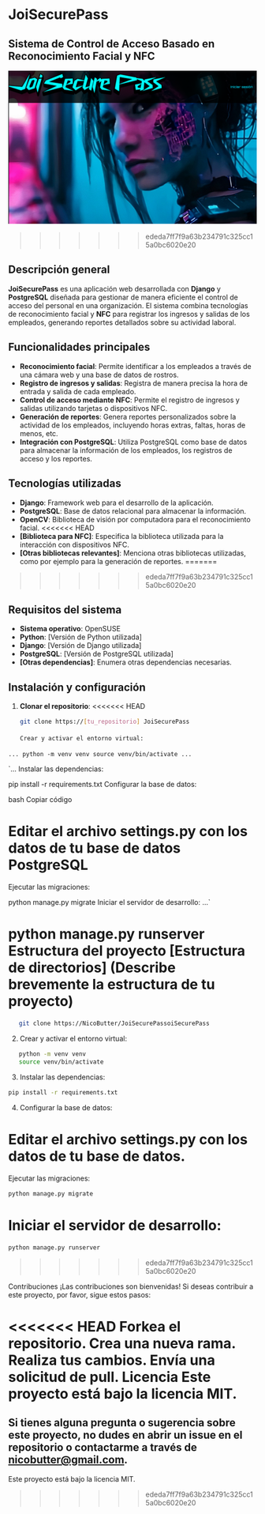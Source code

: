 # JoiSecurePass 

## Sistema de Control de Acceso Basado en Reconocimiento Facial y NFC

![](images/joisecurepass.png)

>>>>>>> ededa7ff7f9a63b234791c325cc15a0bc6020e20
## Descripción general
**JoiSecurePass** es una aplicación web desarrollada con **Django** y **PostgreSQL** diseñada para gestionar de manera eficiente el control de acceso del personal en una organización. El sistema combina tecnologías de reconocimiento facial y **NFC** para registrar los ingresos y salidas de los empleados, generando reportes detallados sobre su actividad laboral.

## Funcionalidades principales
- **Reconocimiento facial**: Permite identificar a los empleados a través de una cámara web y una base de datos de rostros.
- **Registro de ingresos y salidas**: Registra de manera precisa la hora de entrada y salida de cada empleado.
- **Control de acceso mediante NFC**: Permite el registro de ingresos y salidas utilizando tarjetas o dispositivos NFC.
- **Generación de reportes**: Genera reportes personalizados sobre la actividad de los empleados, incluyendo horas extras, faltas, horas de menos, etc.
- **Integración con PostgreSQL**: Utiliza PostgreSQL como base de datos para almacenar la información de los empleados, los registros de acceso y los reportes.

## Tecnologías utilizadas
- **Django**: Framework web para el desarrollo de la aplicación.
- **PostgreSQL**: Base de datos relacional para almacenar la información.
- **OpenCV**: Biblioteca de visión por computadora para el reconocimiento facial.
<<<<<<< HEAD
- **[Biblioteca para NFC]**: Especifica la biblioteca utilizada para la interacción con dispositivos NFC.
- **[Otras bibliotecas relevantes]**: Menciona otras bibliotecas utilizadas, como por ejemplo para la generación de reportes.
=======
>>>>>>> ededa7ff7f9a63b234791c325cc15a0bc6020e20

## Requisitos del sistema
- **Sistema operativo**: OpenSUSE
- **Python**: [Versión de Python utilizada]
- **Django**: [Versión de Django utilizada]
- **PostgreSQL**: [Versión de PostgreSQL utilizada]
- **[Otras dependencias]**: Enumera otras dependencias necesarias.

## Instalación y configuración
1. **Clonar el repositorio**:
<<<<<<< HEAD
   ```bash
   git clone https://[tu_repositorio] JoiSecurePass

   Crear y activar el entorno virtual:

`...
python -m venv venv
source venv/bin/activate
...`

`...
Instalar las dependencias:

pip install -r requirements.txt
Configurar la base de datos:

bash
Copiar código

# Editar el archivo settings.py con los datos de tu base de datos PostgreSQL


Ejecutar las migraciones:


python manage.py migrate
Iniciar el servidor de desarrollo:
...`


python manage.py runserver
Estructura del proyecto
[Estructura de directorios] (Describe brevemente la estructura de tu proyecto)
=======
   ```sh
      git clone https://NicoButter/JoiSecurePassoiSecurePass
   ```

2. Crear y activar el entorno virtual:
```sh
   python -m venv venv
   source venv/bin/activate
```

3. Instalar las dependencias:
```sh
pip install -r requirements.txt
```

4. Configurar la base de datos:

# Editar el archivo settings.py con los datos de tu base de datos.

Ejecutar las migraciones:
```sh
python manage.py migrate
```

# Iniciar el servidor de desarrollo:

```sh
python manage.py runserver
```
>>>>>>> ededa7ff7f9a63b234791c325cc15a0bc6020e20

Contribuciones
¡Las contribuciones son bienvenidas! Si deseas contribuir a este proyecto, por favor, sigue estos pasos:

<<<<<<< HEAD
Forkea el repositorio.
Crea una nueva rama.
Realiza tus cambios.
Envía una solicitud de pull.
Licencia
Este proyecto está bajo la licencia MIT.
=======
## Si tienes alguna pregunta o sugerencia sobre este proyecto, no dudes en abrir un issue en el repositorio o contactarme a través de nicobutter@gmail.com.

Este proyecto está bajo la licencia MIT.
>>>>>>> ededa7ff7f9a63b234791c325cc15a0bc6020e20
